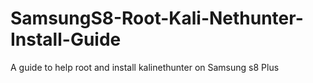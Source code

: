 # SamsungS8-Root-Kali-Nethunter-Install-Guide
A guide to help root and install kalinethunter on Samsung s8 Plus
